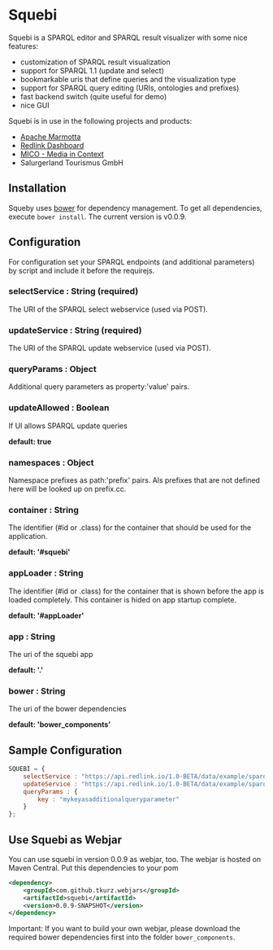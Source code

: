 Squebi
======

Squebi is a SPARQL editor and SPARQL result visualizer with some nice features:

* customization of SPARQL result visualization
* support for SPARQL 1.1 (update and select)
* bookmarkable uris that define queries and the visualization type
* support for SPARQL query editing (URIs, ontologies and prefixes)
* fast backend switch (quite useful for demo)
* nice GUI

Squebi is in use in the following projects and products:

* [Apache Marmotta](http://marmotta.apache.org)
* [Redlink Dashboard](http://redlink.co)
* [MICO - Media in Context](http://mico-project.eu)
* Salurgerland Tourismus GmbH

Installation
------------

Squeby uses [bower](http://bower.io/) for dependency management. To get all dependencies, execute `bower install`.
The current version is v0.0.9.

Configuration
-------------

For configuration set your SPARQL endpoints (and additional parameters) by script and include it before the requirejs.

### selectService : String (required)
The URI of the SPARQL select webservice (used via POST).

### updateService : String (required)
The URI of the SPARQL update webservice (used via POST).

### queryParams : Object
Additional query parameters as property:'value' pairs.

### updateAllowed : Boolean
If UI allows SPARQL update queries

**default: true**

### namespaces : Object
Namespace prefixes as path:'prefix' pairs. Als prefixes that are not defined here will be looked up on prefix.cc.

### container : String
The identifier (#id or .class) for the container that should be used for the application.

**default: '#squebi'**

### appLoader : String
The identifier (#id or .class) for the container that is shown before the app is loaded completely. This container is hided on app startup complete.

**default: '#appLoader'**

### app : String
The uri of the squebi app

**default: '.'**

### bower : String
The uri of the bower dependencies

**default: 'bower_components'**

## Sample Configuration

```javascript
SQUEBI = {
    selectService : "https://api.redlink.io/1.0-BETA/data/example/sparql/select",
    updateService : "https://api.redlink.io/1.0-BETA/data/example/sparql/update",
    queryParams : {
        key : "mykeyasadditionalqueryparameter"
    }
};
```

## Use Squebi as Webjar
You can use squebi in version 0.0.9 as webjar, too. The webjar is hosted on Maven Central. Put this dependencies to your pom

```xml
<dependency>
    <groupId>com.github.tkurz.webjars</groupId>
    <artifactId>squebi</artifactId>
    <version>0.0.9-SNAPSHOT</version>
</dependency>
```

Important: If you want to build your own webjar, please download the required bower dependencies first into the folder `bower_components`.
